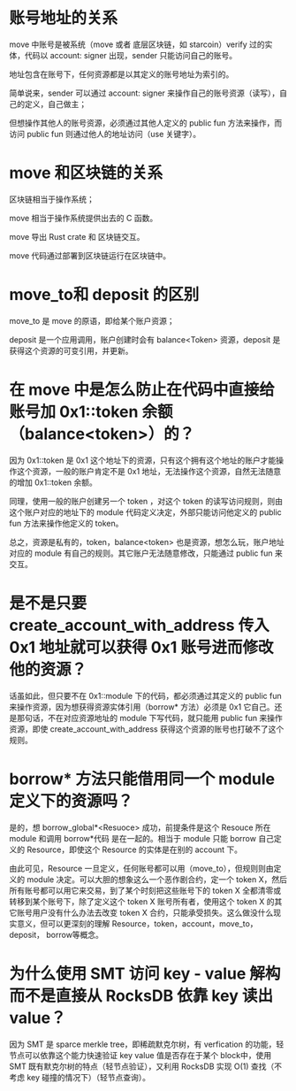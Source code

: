 # 账号地址的关系

move 中账号是被系统（move 或者 底层区块链，如 starcoin）verify 过的实体，代码以 account: signer 出现，sender 只能访问自己的账号。

地址包含在账号下，任何资源都是以其定义的账号地址为索引的。

简单说来，sender 可以通过 account: signer 来操作自己的账号资源（读写），自己的定义，自己做主；

但想操作其他人的账号资源，必须通过其他人定义的 public fun 方法来操作，而访问 public fun 则通过他人的地址访问（use 关键字）。



# move 和区块链的关系

区块链相当于操作系统；

move 相当于操作系统提供出去的 C 函数。

move 导出 Rust crate 和 区块链交互。

move 代码通过部署到区块链运行在区块链中。



# move_to和 deposit 的区别

move_to 是  move 的原语，即给某个账户资源；

deposit 是一个应用调用，账户创建时会有 balance\<Token\> 资源，deposit 是获得这个资源的可变引用，并更新。



# 在 move 中是怎么防止在代码中直接给账号加 0x1::token 余额（balance\<token\>）的？

因为 0x1::token 是 0x1  这个地址下的资源，只有这个拥有这个地址的账户才能操作这个资源，一般的账户肯定不是 0x1 地址，无法操作这个资源，自然无法随意的增加 0x1::token 余额。

同理，使用一般的账户创建另一个 token ，对这个 token 的读写访问规则，则由这个账户对应的地址下的 module 代码定义决定，外部只能访问他定义的 public fun 方法来操作他定义的 token。

 总之，资源是私有的，token，balance\<token\> 也是资源，想怎么玩，账户地址对应的 module 有自己的规则。其它账户无法随意修改，只能通过 public fun 来交互。



# 是不是只要 create_account_with_address 传入 0x1 地址就可以获得 0x1 账号进而修改他的资源？

话虽如此，但只要不在 0x1::module  下的代码，都必须通过其定义的 public fun 来操作资源，因为想获得资源实体引用（borrow* 方法）必须是 0x1 它自己。还是那句话，不在对应资源地址的 module 下写代码，就只能用 public fun 来操作资源，即使 create_account_with_address 获得这个资源的账号也打破不了这个规则。



# borrow\* 方法只能借用同一个 module 定义下的资源吗？

是的，想 borrow_global\*\<Resuoce\> 成功，前提条件是这个 Resouce 所在 module 和调用 borrow\*代码 是在一起的。相当于 module 只能 borrow 自己定义的 Resource，即使这个 Resource 的实体是在别的 account 下。

由此可见，Resource 一旦定义，任何账号都可以用（move_to），但规则则由定义的 module 决定。可以大胆的想象这么一个恶作剧合约，定一个 token X，然后所有账号都可以用它来交易，到了某个时刻把这些账号下的 token X 全都清零或转移到某个账号下，除了定义这个 token X 账号所有者，使用这个 token X 的其它账号用户没有什么办法去改变 token X 合约，只能承受损失。这么做没什么现实意义，但可以更深刻的理解 Resource，token，account，move_to，deposit， borrow等概念。



# 为什么使用 SMT 访问 key - value 解构而不是直接从 RocksDB 依靠 key 读出 value？

因为 SMT 是 sparce merkle tree，即稀疏默克尔树，有 verfication 的功能，轻节点可以依靠这个能力快速验证 key value 值是否存在于某个 block中，使用 SMT 既有默克尔树的特点（轻节点验证），又利用 RocksDB 实现 O(1) 查找（不考虑 key 碰撞的情况下）（轻节点查询）。